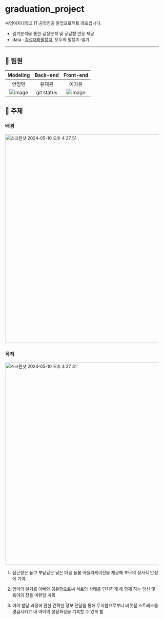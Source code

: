 # graduation_project
숙명여자대학교 IT 공학전공 졸업프로젝트 레포입니다.
- 일기분석을 통한 감정분석 및 공감형 반응 제공
- data : [감성대화말뭉치](https://www.aihub.or.kr/aihubdata/data/view.do?currMenu=115&topMenu=100&aihubDataSe=realm&dataSetSn=86), 모두의 말뭉치-일기
-------------------------
## 💜 팀원

|  **Modeling**     | **Back-end**       | **Front-end**      | 
| :-----------: | :------------: | :------------: |
| 안정민          |    유재원        |      이가윤     |
| ![image](https://github.com/jeongmin1016/graduation_project/assets/109460178/c553458c-925d-4293-94dd-e7cf61768524) |   git status   |    ![image](https://github.com/jeongmin1016/graduation_project/assets/109460178/a8947a6f-1ce4-49df-920a-ba5bd2c474d5)  |



## 💜 주제
### 배경
<img width="685" alt="스크린샷 2024-05-10 오후 4 27 51" src="https://github.com/jeongmin1016/graduation_project/assets/109460178/6c9ee5dc-5e4c-47c5-933c-ed3b674ce9e7">

### 목적
<img width="664" alt="스크린샷 2024-05-10 오후 4 27 31" src="https://github.com/jeongmin1016/graduation_project/assets/109460178/66157bec-fbfb-4071-b71b-4423d1824bb1">

1. 접근성은 높고 부담감은 낮은 마음 돌봄 어플리케이션을 제공해 부모의 정서적 안정에 기여.      

2. 엄마의 일기를 아빠와 공유함으로써 서로의 상태를 인지하게 해 함께 하는 임신 및 육아의 장을 마련할 계획        
     
3. 아이 발달 과정에 관한 간략한 정보 전달을 통해 무지함으로부터 비롯될 스트레스를 경감시키고 내 아이의 성장과정을 기록할 수 있게 함
